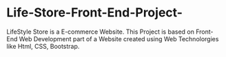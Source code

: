# Life-Store-Front-End-Project-
LifeStyle Store is a E-commerce Website. This Project is based on Front-End Web Development part of a Website created using Web Technolorgies like Html, CSS, Bootstrap.
